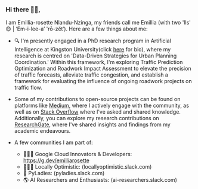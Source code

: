### Hi there 👋🏿,

I am Emillia-rosette Nlandu-Nzinga, my friends call me Emillia (with two 'lls' 😊 | ‘Em-i-lee-a’ 'rō-zĕt′). Here are a few things about me: 

- 🔍 I'm presently engaged in a PhD research program in Artificial Intelligence at Kingston University(click [here](https://www.kingston.ac.uk/research/research-degrees/research-degree-students/profile/emillia-rosette-nlandu-nzinga-415/) for bio), where my research is centred on 'Data-Driven Strategies for Urban Planning Coordination.' Within this framework, I'm exploring Traffic Prediction Optimization and Roadwork Impact Assessment to elevate the precision of traffic forecasts, alleviate traffic congestion, and establish a framework for evaluating the influence of ongoing roadwork projects on traffic flow.
- Some of my  contributions to open-source projects can be found on platforms like [Medium](https://medium.com/@emillianlandu), where I actively engage with the community, as well as on [Stack Overflow](https://stackoverflow.com/users/9870311/emillia-rosette-nlandu) where I've asked and shared knowledge. Additionally, you can explore my research contributions on [ResearchGate](https://www.researchgate.net/profile/Emillia-Rosette-Nlandu-Nzinga), where I've shared insights and findings from my academic endeavours.

- A few communities I am part of:
    - 👩🏿‍💻 Google Cloud Innovators & Developers: https://g.dev/emilliarosette
    - 🕵🏿‍♀️ Locally Optimistic: (locallyoptimistic.slack.com)
    - 🐍 PyLadies: (pyladies.slack.com)
    - 🌎 AI Researchers and Enthusiasts: (ai-researchers.slack.com)




<!-- [![GitHub Streak](http://github-readme-streak-stats.herokuapp.com?user=Emillia-rosette&date_format=M%20j%5B%2C%20Y%5D)](https://git.io/streak-stats) -->

<!--
**Emillia-rosette/Emillia-rosette** is a ✨ _special_ ✨ repository because its `README.md` (this file) appears on your GitHub profile.

Here are some ideas to get you started:

- 🔭 I’m currently working on ...
- 🌱 I’m currently learning ...
- 👯 I’m looking to collaborate on ...
- 🤔 I’m looking for help with ...
- 💬 Ask me about ...
- 📫 How to reach me: ...
- 😄 Pronouns: ...
-->
